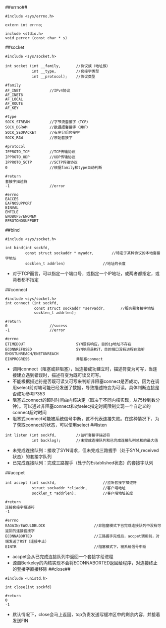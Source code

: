 ##errno##
```
#include <sys/errno.h>

extern int errno;
```
```
include <stdio.h>
void perror (const char * s)
```
##socket

```
#include <sys/socket.h>

int socket (int __family,		//协议族（地址族）
		    int __type,			//套接字类型
			int __protocol);	//协议类型

#family
AF_INET				//IPv4协议
AF_INET6
AF_LOCAL
AF_ROUTE
AF_KEY

#type
SOCK_STREAM			//字节流套接字（TCP）
SOCK_DGRAM			//数据报套接字（UDP）
SOCK_SEQPACKET		//有序分组套接字
SOCK_RAW			//原始套接字

#protocol
IPPROTO_TCP			//TCP传输协议
IPPROTO_UDP			//UDP传输协议
IPPROTO_SCTP		//SCTP传输协议
0					//根据family和type自动判断

#return
套接字描述符
-1					//error

#errno
EACCES
EAFNOSUPPORT
EINVAL
EMFILE
ENOBUFS/ENOMEM
EPROTONOSUPPORT
```
##bind
```
#include <sys/socket.h>

int bind(int sockfd,	
		 const struct sockaddr * myaddr,		//特定于某种协议的本地套接字地址
		 socklen_t addrlen)					//地址的长度
```

- 对于TCP而言，可以指定一个端口号，或指定一个IP地址，或两者都指定，或两者都不指定

##connect
```
#include <sys/socket.h>
int connect (int sockfd,
			 const struct sockaddr *servaddr,		//服务器套接字地址
			 socklen_t addrlen);

#return
0					//sucess
-1					//error

#errno
ETIMEDOUT						SYN没有响应，目的ip地址不存在
ECONNREFUSED					SYN响应是RST，目的端口没有进程在监听
EHOSTUNREACH/ENETUNREACH
EINPROGRESS                     非阻塞connect
```
- 调用connect（阻塞或非阻塞），当连接成功建立时，描述符变为可写，当连接建立遇到错误时，描述符变为既可读又可写。
- 不能根据描述符是否既可读又可写来判断非阻塞connect是否成功，因为在调用select前对端可能已经发送了数据，导致描述符变为可读。具体判断连接是否成功参考P353
- 阻塞式connect的超时时间由内核决定（取决于不同内核实现，从75秒到数分钟）。可以通过非阻塞connect和对selec指定时间限制实现一个自定义的connect超时时间
- 阻塞式connect可能被系统信号中断，这不代表连接失败。在这种情况下，为了获取connect的状态，可以使用select
##listen
```
int listen (int sockfd,			//监听套接字描述符
			int backlog);		//未完成连接队列和已完成连接队列总和的最大值
```

- 未完成连接队列：接收了SYN请求，但未完成三路握手（处于SYN_received状态）的套接字队列
- 已完成连接队列：完成三路握手（处于的Established状态）的套接字队列

##accpet
```
int accept (int sockfd,						//监听套接字描述符
			struct sockaddr *cliaddr,		//客户端地址
			socklen_t *addrlen);			//客户端地址长度

#return
连接套接字描述符
-1

#errno
EAGAIN/EWOULDBLOCK						//非阻塞模式下已完成连接队列中没有可返回的连接套接字
ECONNABORTED							//三路握手完成后，accpet调用前，对端发送了RST（连接中止）
EINTR                                   //阻塞模式下，被系统信号中断
```
- accpet会从已完成连接队列中返回一个套接字给进程
- 源自Berkeley的内核实现不会将ECONNABORTED返回给程序，对连接终止的套接字直接移除
##close##
```
#include <unistd.h>

int close(int sockfd)

#return
0
-1
```
- 默认情况下，close会马上返回，tcp负责发送写缓冲区中的剩余内容，并接着发送FIN
